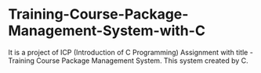 # Training-Course-Package-Management-System-with-C


It is a project of ICP (Introduction of C Programming) Assignment with title - Training Course Package Management System. This system created by C.

